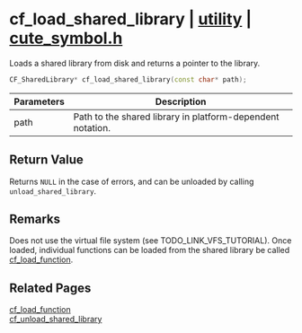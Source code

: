 # cf_load_shared_library | [utility](https://github.com/RandyGaul/cute_framework/blob/master/docs/utility_readme.md) | [cute_symbol.h](https://github.com/RandyGaul/cute_framework/blob/master/include/cute_symbol.h)

Loads a shared library from disk and returns a pointer to the library.

```cpp
CF_SharedLibrary* cf_load_shared_library(const char* path);
```

Parameters | Description
--- | ---
path | Path to the shared library in platform-dependent notation.

## Return Value

Returns `NULL` in the case of errors, and can be unloaded by calling `unload_shared_library`.

## Remarks

Does not use the virtual file system (see TODO_LINK_VFS_TUTORIAL). Once loaded, individual functions can be loaded from the shared
library be called [cf_load_function](https://github.com/RandyGaul/cute_framework/blob/master/docs/utility/cf_load_function.md).

## Related Pages

[cf_load_function](https://github.com/RandyGaul/cute_framework/blob/master/docs/utility/cf_load_function.md)  
[cf_unload_shared_library](https://github.com/RandyGaul/cute_framework/blob/master/docs/utility/cf_unload_shared_library.md)  
